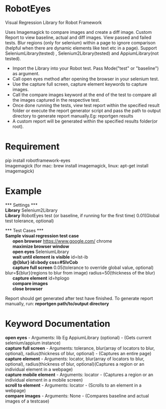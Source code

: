 # RobotEyes
Visual Regression Library for Robot Framework

Uses Imagemagick to compare images and create a diff image. Custom Report to view baseline, actual and diff images. View passed and failed tests. Blur regions (only for selenium) within a page to ignore comparison (helpful when there are dynamic elements like text etc in a page). Support SeleniumLibrary(tested) , Selenium2Library(tested) and AppiumLibrary(not tested).

- Import the Library into your Robot test. Pass Mode("test" or "baseline") as argument.
- Call open eyes method after opening the browser in your selenium test.
- Use the capture full screen, capture element keywords to capture images.
- Call the compare images keyword at the end of the test to compare all the images captured in the respective test.
- Once done running the tests, view test report within the specified result folder or execute the report generator script and pass the path to output directory to generate report manually.Eg: reportgen results
- A custom report will be generated within the specified results folder(or root). 

# Requirement
pip install robotframework-eyes <br/>
Imagemagick (for mac: brew install imagemagick, linux: apt-get install imagemagick) <br/>

# Example
*** Settings ***    <br/>
**Library**  Selenium2Library    <br/>
**Library**  RobotEyes  test (or baseline, if running for the first time)  0.01(Global test tolerance, optional)    <br/>


*** Test Cases ***    
**Sample visual regression test case**   
&nbsp;&nbsp;&nbsp;&nbsp;&nbsp;&nbsp;**open browser**  https://www.google.com/  chrome     <br/> &nbsp;&nbsp;&nbsp;&nbsp;&nbsp;&nbsp;**maximize browser window**    <br/>
&nbsp;&nbsp;&nbsp;&nbsp;&nbsp;&nbsp;**open eyes**   SeleniumLibrary<br/>
&nbsp;&nbsp;&nbsp;&nbsp;&nbsp;&nbsp;**wait until element is visible**  id=lst-ib    <br/>
&nbsp;&nbsp;&nbsp;&nbsp;&nbsp;&nbsp;**@{blur}  id=body  css=#SIvCob**    <br/>
&nbsp;&nbsp;&nbsp;&nbsp;&nbsp;&nbsp;**capture full screen**  0.05(tolerance to override global value, optional)  blur=${blur}(regions to blur from image)   radius=50(thickness of the blur)  <br/>
&nbsp;&nbsp;&nbsp;&nbsp;&nbsp;&nbsp;**capture element**  id=hplogo    <br/>
&nbsp;&nbsp;&nbsp;&nbsp;&nbsp;&nbsp;**compare images**    <br/>
&nbsp;&nbsp;&nbsp;&nbsp;&nbsp;&nbsp;**close browser**

Report should get generated after test have finished. To generate report manually, run:
**reportgen path/to/output directory**

# Keyword Documentation
**open eyes** - Arguments: lib Eg AppiumLibrary (optional) - (Gets current selenium/appium instance) <br/>
**capture full screen** - Arguments: tolerance, blur(array of locators to blur, optional), radius(thickness of blur, optional) - (Captures an entire page)<br/>
**capture element** - Arguments: locator, blur(array of locators to blur, optional), radius(thickness of blur, optional)(Captures a region or an individual element in a webpage)<br/>
**capture mobile element** - Arguments: locator - (Captures a region or an individual element in a mobile screen)<br/>
**scroll to element** - Arguments: locator - (Scrolls to an element in a webpage)<br/>
**compare images** - Arguments: None - (Compares baseline and actual images of a testcase)<br/>
